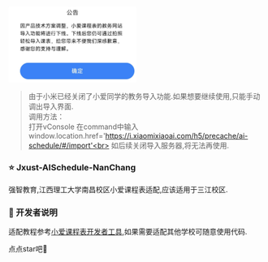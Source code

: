 <img src="screenshots\announcement.jpg" title="公告" width="50%"/>

> 由于小米已经关闭了小爱同学的教务导入功能.如果想要继续使用,只能手动调出导入界面.<br>
> 调用方法： <br>
> 打开vConsole 在command中输入window.location.href='https://i.xiaomixiaoai.com/h5/precache/ai-schedule/#/import'<br>
> 如后续关闭导入服务器,将无法再使用.<br>

### ⭐ Jxust-AISchedule-NanChang

强智教育,江西理工大学南昌校区小爱课程表适配,应该适用于三江校区.

### 💬 开发者说明

适配教程参考[小爱课程表开发者工具](https://open-schedule-prod.ai.xiaomi.com/docs/#/help/),如果需要适配其他学校可随意使用代码.

点点star吧🥺

